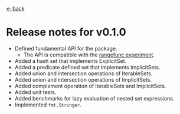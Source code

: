 [<- back](../DOCS.md)

# Release notes for v0.1.0

- Defined fundamental API for the package.
    - The API is compatible with the [rangefunc experiment](https://go.dev/wiki/RangefuncExperiment).
- Added a hash set that implements ExplicitSet.
- Added a predicate defined set that implements ImplicitSets.
- Added union and intersection operations of IterableSets.
- Added union and intersection operations of ImplicitSets.
- Added complement operation of IterableSets and ImplicitSets.
- Added unit tests.
- Added benchmarks for lazy evaluation of nested set expressions.
- Implemented `fmt.Stringer`.